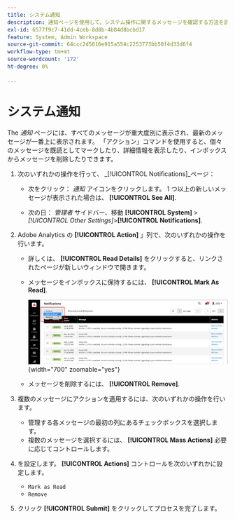```yaml
---
title: システム通知
description: 通知ページを使用して、システム操作に関するメッセージを確認する方法を説明します。
exl-id: 6577f9c7-41dd-4ceb-8d8b-4b84d8bcbd17
feature: System, Admin Workspace
source-git-commit: 64ccc2d5016e915a554c2253773bb50f4d33d6f4
workflow-type: tm+mt
source-wordcount: '172'
ht-degree: 0%

---
```


# システム通知

The _通知_ ページには、すべてのメッセージが重大度別に表示され、最新のメッセージが一番上に表示されます。 「アクション」コマンドを使用すると、個々のメッセージを既読としてマークしたり、詳細情報を表示したり、インボックスからメッセージを削除したりできます。

1. 次のいずれかの操作を行って、 _[!UICONTROL Notifications]_ページ：

   - 次をクリック： _通知_ アイコンをクリックします。 1 つ以上の新しいメッセージが表示された場合は、 **[!UICONTROL See All]**.

   - 次の日： _管理者_ サイドバー、移動 **[!UICONTROL System]** > _[!UICONTROL Other Settings]_>**[!UICONTROL Notifications]**.

1. Adobe Analytics の **[!UICONTROL Action]** 」列で、次のいずれかの操作を行います。

   - 詳しくは、 **[!UICONTROL Read Details]** をクリックすると、リンクされたページが新しいウィンドウで開きます。

   - メッセージをインボックスに保持するには、 **[!UICONTROL Mark As Read]**.

     ![管理者 — 通知](./assets/admin-notifications-mark-as-read.png){width="700" zoomable="yes"}

   - メッセージを削除するには、 **[!UICONTROL Remove]**.

1. 複数のメッセージにアクションを適用するには、次のいずれかの操作を行います。

   - 管理する各メッセージの最初の列にあるチェックボックスを選択します。
   - 複数のメッセージを選択するには、 **[!UICONTROL Mass Actions]** 必要に応じてコントロールします。

1. を設定します。 **[!UICONTROL Actions]** コントロールを次のいずれかに設定します。

   - `Mark as Read`
   - `Remove`

1. クリック **[!UICONTROL Submit]** をクリックしてプロセスを完了します。
